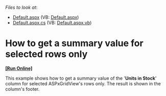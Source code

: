 <!-- default file list -->
*Files to look at*:

* [Default.aspx](./CS/WebSite/Default.aspx) (VB: [Default.aspx](./VB/WebSite/Default.aspx))
* [Default.aspx.cs](./CS/WebSite/Default.aspx.cs) (VB: [Default.aspx.vb](./VB/WebSite/Default.aspx.vb))
<!-- default file list end -->
# How to get a summary value for selected rows only
<!-- run online -->
**[[Run Online]](https://codecentral.devexpress.com/e2935/)**
<!-- run online end -->


<p>This example shows how to get a summary value of the '<strong>Units in Stock</strong>' column for selected ASPxGridView's rows only. The result is shown in the column's footer.</p>

<br/>


